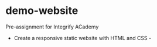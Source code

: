 # demo-website
Pre-assignment for Integrify ACademy

- Create a responsive static website with HTML and CSS - 

